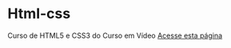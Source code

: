# Html-css
 Curso de HTML5 e CSS3 do Curso em Vídeo
 <a href="https://yguilhermemacedo.github.io/Html-css/Desafios/Desafio%2013/tabela.html">Acesse esta página</a>
